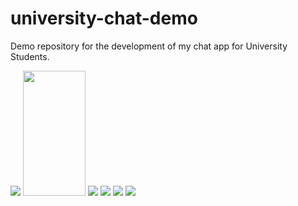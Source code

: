 # university-chat-demo
Demo repository for the development of my chat app for University Students.

![](pic1.png?raw=true)
<img src="pic1.png?raw=true" alt="" width="100" height="200">
![](pic2.png?raw=true)
![](pic3.png?raw=true)
![](pic4.png?raw=true)
![](pic5.png?raw=true)
